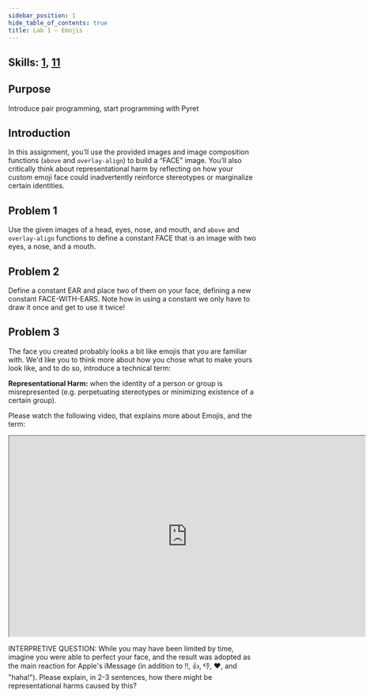 ```yaml
---
sidebar_position: 1
hide_table_of_contents: true
title: Lab 1 — Emojis
---
```


## Skills: [1](/skills/#(1)), [11](/skills/#(11))

## Purpose

Introduce pair programming, start programming with Pyret

## Introduction
In this assignment, you’ll use the provided images and image composition functions (`above` and `overlay-align`) to build a “FACE” image. You’ll also critically think about representational harm by reflecting on how your custom emoji face could inadvertently reinforce stereotypes or marginalize certain identities.

## Problem 1
Use the given images of a head, eyes, nose, and mouth, and `above` and `overlay-align` functions to define a constant FACE that is an image with two eyes, a nose, and a mouth.

## Problem 2
Define a constant EAR and place two of them on your face, defining a new constant FACE-WITH-EARS. Note how in using a constant we only have to draw it once and get to use it twice!

## Problem 3
The face you created probably looks a bit like emojis that you are familiar with. We'd like you to think more about how you chose what to make yours look like, and to do so, introduce a technical term:

**Representational Harm:** when the identity of a person or group is misrepresented (e.g. perpetuating stereotypes or minimizing existence of a certain group).

Please watch the following video, that explains more about Emojis, and the term:

<iframe src="https://northeastern.hosted.panopto.com/Panopto/Pages/Embed.aspx?id=1749885e-4329-481d-871f-b1e60129b109&amp;autoplay=false&amp;offerviewer=true&amp;showtitle=true&amp;showbrand=true&amp;captions=false&amp;interactivity=all" height="405" width="720" style={{border: '1px solid #464646'}} allowfullscreen="" allow="autoplay" aria-label="Panopto Embedded Video Player" aria-description="Emojis"></iframe>

INTERPRETIVE QUESTION: While you may have been limited by time, imagine you were able to perfect your face, and the result was adopted as the main reaction for Apple's iMessage (in addition to ‼, 👍, 👎, ♥, and "haha!"). Please explain, in 2-3 sentences, how there might be representational harms caused by this?

